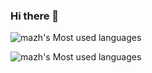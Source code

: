 ### Hi there 👋

![mazh's Most used languages](https://github-readme-stats.vercel.app/api/top-langs?username=mazhonghou&show_icons=true&count_private=true&theme=gotham)

![mazh's Most used languages](https://github-readme-stats.vercel.app/api/top-langs/?username=mazhonghou&layout=compact&hide_border=true&langs_count=10)
